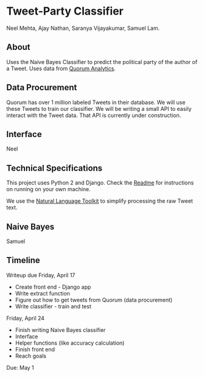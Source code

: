 # Tweet-Party Classifier
Neel Mehta, Ajay Nathan, Saranya Vijayakumar, Samuel Lam.

## About
Uses the Naive Bayes Classifier to predict the political party of the author of a Tweet. Uses data from [Quorum Analytics](https://quorum.us).

## Data Procurement
Quorum has over 1 million labeled Tweets in their database. We will use these Tweets to train our classifier. We will be writing a small API to easily interact with the Tweet data. That API is currently under construction. 

## Interface
Neel

## Technical Specifications
This project uses Python 2 and Django. Check the [Readme](https://github.com/hathix/tweet-party-classifier/blob/master/README.md) for instructions on running on your own machine.

We use the [Natural Language Toolkit](http://www.nltk.org/) to simplify processing the raw Tweet text.

## Naive Bayes
Samuel

## Timeline
Writeup due Friday, April 17
- Create front end - Django app
- Write extract function
- Figure out how to get tweets from Quorum (data procurement)
- Write classifier - train and test

Friday, April 24
- Finish writing Naive Bayes classifier
- Interface
- Helper functions (like accuracy calculation)
- Finish front end
- Reach goals

Due: May 1
